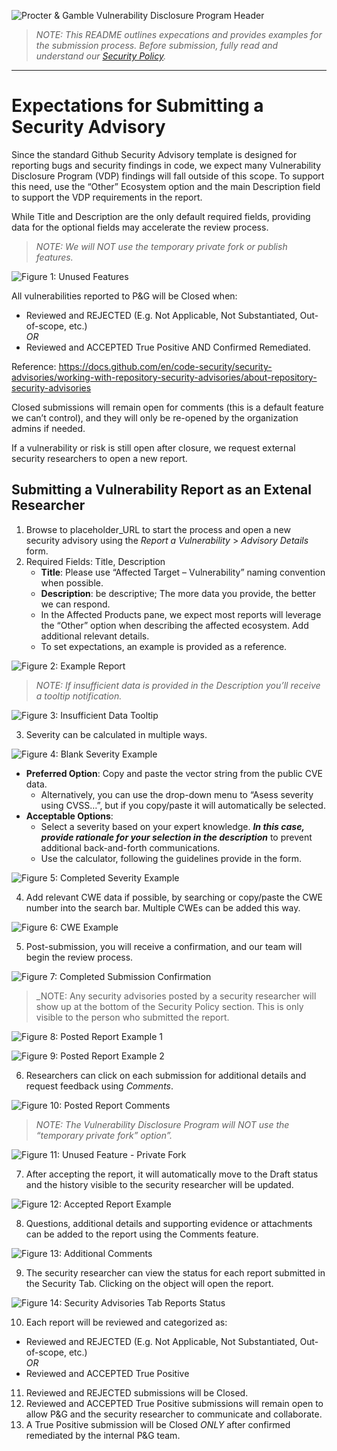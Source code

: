 ![Procter & Gamble Vulnerability Disclosure Program Header](./images/PG-IS-VDP-header.PNG)

>_NOTE: This README outlines expecations and provides examples for the submission process. Before submission, fully read and understand our [Security Policy](https://github.com/procter-gamble-vdp/submissions/blob/main/SECURITY.md)._

________________
# Expectations for Submitting a Security Advisory
Since the standard Github Security Advisory template is designed for reporting bugs and security findings in code, we expect many Vulnerability Disclosure Program (VDP) findings will fall outside of this scope. To support this need, use the “Other” Ecosystem option and the main Description field to support the VDP requirements in the report. 

While Title and Description are the only default required fields, providing data for the optional fields may accelerate the review process.
>_NOTE: We will NOT use the temporary private fork or publish features._

![Figure 1: Unused Features](./images/F1-Unused-Features.png)

All vulnerabilities reported to P&G will be Closed when:
- Reviewed and REJECTED (E.g. Not Applicable, Not Substantiated, Out-of-scope, etc.)  
  _OR_  
- Reviewed and ACCEPTED True Positive AND Confirmed Remediated.

Reference: https://docs.github.com/en/code-security/security-advisories/working-with-repository-security-advisories/about-repository-security-advisories  

Closed submissions will remain open for comments (this is a default feature we can’t control), and they will only be re-opened by the organization admins if needed.

If a vulnerability or risk is still open after closure, we request external security researchers to open a new report.

## Submitting a Vulnerability Report as an Extenal Researcher
1. Browse to placeholder_URL to start the process and open a new security advisory using the _Report a Vulnerability_ > _Advisory Details_ form.
2. Required Fields: Title, Description
   - **Title**: Please use “Affected Target – Vulnerability” naming convention when possible.
   - **Description**: be descriptive; The more data you provide, the better we can respond.
   - In the Affected Products pane, we expect most reports will leverage the “Other” option when describing the affected ecosystem. Add additional relevant details.
   - To set expectations, an example is provided as a reference.

![Figure 2: Example Report](./images/F2-Example-Report.png)

>_NOTE: If insufficient data is provided in the Description you’ll receive a tooltip notification._

![Figure 3: Insufficient Data Tooltip](./images/F3-Insufficient-Data-Tooltip.png)

3. Severity can be calculated in multiple ways.

![Figure 4: Blank Severity Example](./images/F4-Blank-Severity-Example.png)

  - **Preferred Option**: Copy and paste the vector string from the public CVE data.
    - Alternatively, you can use the drop-down menu to “Asess severity using CVSS…”, but if you copy/paste it will automatically be selected.
  - **Acceptable Options**:
    - Select a severity based on your expert knowledge. _**In this case, provide rationale for your selection in the description**_ to prevent additional back-and-forth communications.
    - Use the calculator, following the guidelines provide in the form.

![Figure 5: Completed Severity Example](./images/F5-Completed-Severity-Example.png)

4.	Add relevant CWE data if possible, by searching or copy/paste the CWE number into the search bar. Multiple CWEs can be added this way.

![Figure 6: CWE Example](./images/F6-CWE-Example.png)

5.	Post-submission, you will receive a confirmation, and our team will begin the review process.

![Figure 7: Completed Submission Confirmation](./images/F7-Completed-Submission-Confirmation.png)

>_NOTE: Any security advisories posted by a security researcher will show up at the bottom of the Security Policy section. This is only visible to the person who submitted the report.

![Figure 8: Posted Report Example 1](./images/F8-Posted-Report-Example-1.png)

![Figure 9: Posted Report Example 2](./images/F9-Posted-Report-Example-2.png)

6.	Researchers can click on each submission for additional details and request feedback using _Comments_.

![Figure 10: Posted Report Comments](./images/F10-Posted-Report-Comments.png)

>_NOTE: The Vulnerability Disclosure Program will NOT use the “temporary private fork” option”._

![Figure 11: Unused Feature - Private Fork](./images/F11-Unused-Feature-Private-Fork.png)

7.	After accepting the report, it will automatically move to the Draft status and the history visible to the security researcher will be updated.

![Figure 12: Accepted Report Example](./images/F12-accepted-report-example.png)

8.	Questions, additional details and supporting evidence or attachments can be added to the report using the Comments feature.

![Figure 13: Additional Comments](./images/F13-Additional-Comments.png)

9.	The security researcher can view the status for each report submitted in the Security Tab. Clicking on the object will open the report.

![Figure 14: Security Advisories Tab Reports Status](./images/F14-Security-Advisories-Tab-Reports-Status.png)

10.	Each report will be reviewed and categorized as:
- Reviewed and REJECTED (E.g. Not Applicable, Not Substantiated, Out-of-scope, etc.)  
  _OR_  
- Reviewed and ACCEPTED True Positive
11.	 Reviewed and REJECTED submissions will be Closed.
12.	 Reviewed and ACCEPTED True Positive submissions will remain open to allow P&G and the security researcher to communicate and collaborate.
13.	A True Positive submission will be Closed _ONLY_ after confirmed remediated by the internal P&G team.
